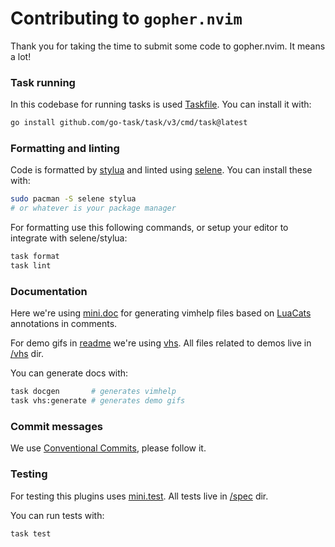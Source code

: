 # Contributing to `gopher.nvim`
Thank you for taking the time to submit some code to gopher.nvim. It means a lot!

### Task running
In this codebase for running tasks is used [Taskfile](https://taskfile.dev).
You can install it with:
```bash
go install github.com/go-task/task/v3/cmd/task@latest
```

### Formatting and linting
Code is formatted by [stylua](https://github.com/JohnnyMorganz/StyLua) and linted using [selene](https://github.com/Kampfkarren/selene).
You can install these with:

```bash
sudo pacman -S selene stylua
# or whatever is your package manager
```

For formatting use this following commands, or setup your editor to integrate with selene/stylua:
```bash
task format
task lint
```

### Documentation
Here we're using [mini.doc](https://github.com/echasnovski/mini.nvim/blob/main/readmes/mini-doc.md)
for generating vimhelp files based on [LuaCats](https://luals.github.io/wiki/annotations/) annotations in comments.

For demo gifs in [readme](./README.md) we're using [vhs](https://github.com/charmbracelet/vhs).
All files related to demos live in [/vhs](./vhs) dir.

You can generate docs with:
```bash
task docgen       # generates vimhelp
task vhs:generate # generates demo gifs
```

### Commit messages
We use [Conventional Commits](https://www.conventionalcommits.org/en/v1.0.0/), please follow it.

### Testing
For testing this plugins uses [mini.test](https://github.com/echasnovski/mini.nvim/blob/main/readmes/mini-test.md).
All tests live in [/spec](./spec) dir.

You can run tests with:
```bash
task test
```
